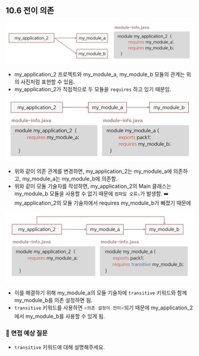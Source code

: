 ## 10.6 전이 의존
![img.png](img/전이의존.png)
- my_application_2 프로젝트와 my_module_a, my_module_b 모듈의 관계는 위의 사진처럼 표현할 수 있음.
- my_application_2가 직접적으로 두 모듈을 `requires` 하고 있기 때문임.

![img.png](img/전이의존2.png)
- 위와 같이 의존 관계를 변경하면, my_application_2는 my_module_a에 의존하고, my_module_a는
my_module_b에 의존함.
- 위와 같이 모듈 기술자를 작성하면, my_application_2의 Main 클래스는 my_module_b 모듈을 사용할 수 없기 때문에 `컴파일 오류⚠️`가 발생함. ➡️ my_application_2의 모듈 기술자에서 requires my_module_b가 빠졌기 때문에

![img.png](img/전이의존3.png)
- 이를 해결하기 위해 my_module_a의 모듈 기술자에 `transitive` 키워드와 함께 my_module_b를 의존 설정하면 됨.
- `transitive` 키워드를 사용하면 `⭐️의존 설정이 전이⭐️`되기 때문에 my_application_2에서 my_module_b를 사용할 수 있게 됨.


### 🙋 면접 예상 질문
- `transitive` 키워드에 대해 설명해주세요.